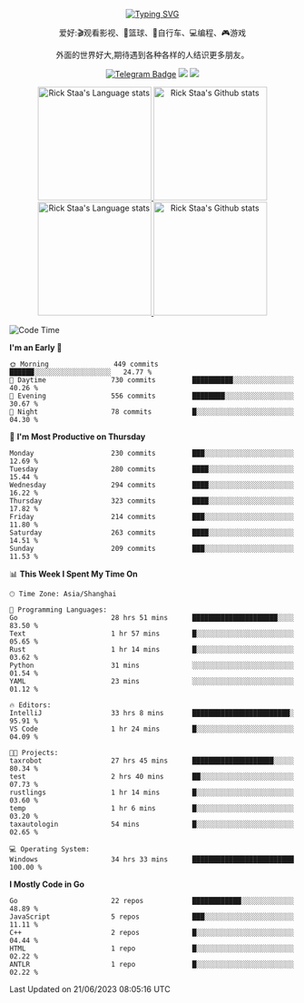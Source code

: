 <div align="center"> 

[![Typing SVG](https://readme-typing-svg.herokuapp.com?size=25&duration=2500&color=eeeeee&vCenter=true&width=200&height=40&lines=Hi+there+%F0%9F%91%8B%F0%9F%8F%BB;I'm+DanBai)](https://git.io/typing-svg)

爱好:🎬观看影视、🏀篮球、🚴自行车、💻编程、🎮游戏

外面的世界好大,期待遇到各种各样的人结识更多朋友。

[![Telegram Badge](https://img.shields.io/badge/-Telegram-blue?style=flat&logo=Telegram&logoColor=white)](https://t.me/danbai9420) 
[![](https://img.shields.io/badge/-Blog-brightgreen?style=flat&logo=Blogger&logoColor=white)](https://p00q.cn)
[![](https://img.shields.io/badge/-Email-red?style=flat&logo=Mail.Ru&logoColor=white)](mailto:danbai@88.com)
</div>

<!-- Light Mode -->
<div align="center"> 
<a href="https://github.com/anuraghazra/github-readme-stats#gh-light-mode-only">
<img height=200 src="https://github-readme-stats.vercel.app/api/top-langs/?username=danbai225&layout=compact&langs_count=10&hide_border=1&role=OWNER,COLLABORATOR#gh-light-mode-only" alt="Rick Staa's Language stats" />
</a>
<a href="https://github.com/anuraghazra/github-readme-stats#gh-light-mode-only">
<img height=200 src="https://github-readme-stats.vercel.app/api?username=danbai225&show_icons=true&count_private=true&line_height=28&hide_border=1&include_all_commits=true&card_width=450&role=OWNER,COLLABORATOR&exclude_repo=github-readme-stats#gh-light-mode-only" alt="Rick Staa's Github stats" />
</a>
</div>

<!-- Dark Mode -->
<div align="center"> 
<a href="https://github.com/anuraghazra/github-readme-stats#gh-dark-mode-only">
<img height=200 src="https://github-readme-stats.vercel.app/api/top-langs/?username=danbai225&layout=compact&langs_count=10&hide_border=1&role=OWNER,COLLABORATOR&theme=github_dark#gh-dark-mode-only" alt="Rick Staa's Language stats" />
</a>
<a href="https://github.com/anuraghazra/github-readme-stats#gh-dark-mode-only">
<img height=200 src="https://github-readme-stats.vercel.app/api?username=danbai225&show_icons=true&count_private=true&line_height=28&hide_border=1&include_all_commits=true&card_width=450&role=OWNER,COLLABORATOR&exclude_repo=github-readme-stats&theme=github_dark#gh-dark-mode-only" alt="Rick Staa's Github stats" />
</a>
</div>

<!--START_SECTION:waka-->
![Code Time](http://img.shields.io/badge/Code%20Time-473%20hrs-blue)

**I'm an Early 🐤** 

```text
🌞 Morning                449 commits         ██████░░░░░░░░░░░░░░░░░░░   24.77 % 
🌆 Daytime                730 commits         ██████████░░░░░░░░░░░░░░░   40.26 % 
🌃 Evening                556 commits         ████████░░░░░░░░░░░░░░░░░   30.67 % 
🌙 Night                  78 commits          █░░░░░░░░░░░░░░░░░░░░░░░░   04.30 % 
```
📅 **I'm Most Productive on Thursday** 

```text
Monday                   230 commits         ███░░░░░░░░░░░░░░░░░░░░░░   12.69 % 
Tuesday                  280 commits         ████░░░░░░░░░░░░░░░░░░░░░   15.44 % 
Wednesday                294 commits         ████░░░░░░░░░░░░░░░░░░░░░   16.22 % 
Thursday                 323 commits         ████░░░░░░░░░░░░░░░░░░░░░   17.82 % 
Friday                   214 commits         ███░░░░░░░░░░░░░░░░░░░░░░   11.80 % 
Saturday                 263 commits         ████░░░░░░░░░░░░░░░░░░░░░   14.51 % 
Sunday                   209 commits         ███░░░░░░░░░░░░░░░░░░░░░░   11.53 % 
```


📊 **This Week I Spent My Time On** 

```text
🕑︎ Time Zone: Asia/Shanghai

💬 Programming Languages: 
Go                       28 hrs 51 mins      █████████████████████░░░░   83.50 % 
Text                     1 hr 57 mins        █░░░░░░░░░░░░░░░░░░░░░░░░   05.65 % 
Rust                     1 hr 14 mins        █░░░░░░░░░░░░░░░░░░░░░░░░   03.62 % 
Python                   31 mins             ░░░░░░░░░░░░░░░░░░░░░░░░░   01.54 % 
YAML                     23 mins             ░░░░░░░░░░░░░░░░░░░░░░░░░   01.12 % 

🔥 Editors: 
IntelliJ                 33 hrs 8 mins       ████████████████████████░   95.91 % 
VS Code                  1 hr 24 mins        █░░░░░░░░░░░░░░░░░░░░░░░░   04.09 % 

🐱‍💻 Projects: 
taxrobot                 27 hrs 45 mins      ████████████████████░░░░░   80.34 % 
test                     2 hrs 40 mins       ██░░░░░░░░░░░░░░░░░░░░░░░   07.73 % 
rustlings                1 hr 14 mins        █░░░░░░░░░░░░░░░░░░░░░░░░   03.60 % 
temp                     1 hr 6 mins         █░░░░░░░░░░░░░░░░░░░░░░░░   03.20 % 
taxautologin             54 mins             █░░░░░░░░░░░░░░░░░░░░░░░░   02.65 % 

💻 Operating System: 
Windows                  34 hrs 33 mins      █████████████████████████   100.00 % 
```

**I Mostly Code in Go** 

```text
Go                       22 repos            ████████████░░░░░░░░░░░░░   48.89 % 
JavaScript               5 repos             ███░░░░░░░░░░░░░░░░░░░░░░   11.11 % 
C++                      2 repos             █░░░░░░░░░░░░░░░░░░░░░░░░   04.44 % 
HTML                     1 repo              █░░░░░░░░░░░░░░░░░░░░░░░░   02.22 % 
ANTLR                    1 repo              █░░░░░░░░░░░░░░░░░░░░░░░░   02.22 % 
```




 Last Updated on 21/06/2023 08:05:16 UTC
<!--END_SECTION:waka-->
